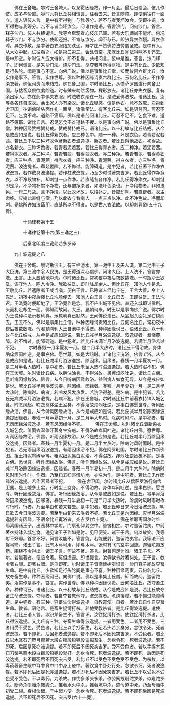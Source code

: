 <!-- { "loadSidebar": true } -->
　　佛在王舍城。尔时王舍城人。以龙雹因缘故。作一月会。最后日设会。伎儿作伎。应多与价直。尔时六群比丘共相谓言。往看去来。皆言随意。即便俱往在一面立。遣人语伎人言。是中有所得物。与我等分。若不与者我坏汝会。便即往语。汝所得物与我等分。若不与者当坏汝会。问谁作是语。答言沙门。问何沙门。答言。释子沙门。伎人共相谓言。我等今牵观者心伎乐已调。若有大乐师尚不能坏。何况释子沙门。不与汝分。使即还报。不肯与汝分。闻不与已。即张异衣作幔。异衣作障。异衣作敷。是中著白衣服结加趺坐。辩才庄严赞佛赞法赞僧圣戒。是中有人。从大众中起。试往看之。如是第二第三。会处皆空。来就比丘闻法得味不复还去。是中即空。尔时伎人应大得价。即不复得。共相问言。彼中是谁。答言。沙门释子。即诃责言。是失沙门法。烧沙门法。尽夺我等所得财物。是中有比丘。少欲知足行头陀。闻是事心不喜。向佛广说。佛以是事集比丘僧。知而故问六群比丘。汝实作是事不。答言。实作世尊。佛以种种因缘诃责六群比丘。云何名比丘。不作净染衣著。佛但诃责而未结戒。佛在舍卫国。尔时诸比丘。从憍萨罗国游行向舍卫国。与估客众俱欲度险道。时有贼来劫估客物。裸形放去。诸比丘亦失衣服。复有余出家人。亦在此中俱失衣服。时贼收衣聚在一处。是贼爱佛法故。语诸比丘。汝等各各还自取衣。余出家人亦有染衣。诸比丘疑惑。谓是他衣。竟不敢取。次第到舍卫国。往诣佛所头面作礼一面坐。诸佛常法。有客比丘来。如是语劳问。可忍不足不。乞食不难。道路不疲耶。佛以是语劳问诸比丘。可忍不足不。乞食不难。道路不疲耶。诸比丘言。忍足乞食不难道路不疲。以是事向佛广说。佛以是事集比丘僧。种种因缘赞戒赞持戒。赞戒赞持戒已。语诸比丘。以十利故与比丘结戒。从今是戒应如是说。若比丘得新衣者。应三种色中。随一一种。坏是衣色。若青若泥若茜。若比丘不以三种坏衣色著新衣者波逸提。新衣者。若比丘得他故衣。初得故。亦名新衣。三种坏色者。若青若泥若茜。若比丘得青衣者。应二种净。若泥若茜。若得泥衣者。亦二种净。若青若茜。若得茜衣者。亦二种净。若青若泥。若得黄衣者。应三种净。青泥茜。得赤衣者。应三种净。青泥茜。得白衣者。亦三种净。青泥茜。波逸提者。煮烧覆障。若不悔过。能障碍道。是中犯者。若比丘著不作净衣波逸提。若作敷具波逸提。若作枕波逸提。乃至少时试著突吉罗。若比丘得作净竟衣。以不净段物补。却刺缝一点作净。若直缝各各作净。若比丘得净染衣。却刺缝即是净。不净物补摘不净物。还与僧净染者。如法坏色染也。不净段物者。非如法色。一尺二尺故。言不净段。以此衣坏故。以段补之。皆应却刺。若直缝者。衣主命终。应摘此直缝与僧。乃以此衣与看病人。一点三点以净。此不净色故。净而却刺。是佛所许如法畜用。直缝所以不得者。以是世人衣法故。以却刺异俗(五十九竟)。

　　　　十诵律卷第十五



　　　　十诵律卷第十六(第三诵之三)

　　　　后秦北印度三藏弗若多罗译

　　九十波逸提之八

　　佛在王舍城。尔时瓶沙王。有三种池水。第一池中王及夫人洗。第二池中王子大臣洗。第三池中余人民洗。是王得道深心信佛。问诸大臣。上人洗不。答言亦洗。王言。上人应我池中洗。尔时诸比丘。常初夜中夜后夜数数洗。一时瓶沙王欲洗。语守池人。除人令净。我欲往洗。即时除却余人。但比丘在。知池人作是念。王敬比丘。若遣除者王或当嗔。便白王言。已除诸人但比丘在。王言大善。令上人先洗。初夜中夜后夜比丘洗竟便去。知池人白王言。比丘已去。王即往洗。王法洗迟。王洗竟时便即地了。王浴竟作是念。我不应出城不见佛。直还入城即诣佛所。头面礼足却坐一面。佛知而故问。大王。晨朝何来。时王以是事向佛广说。佛尔时为王说种种法示教利喜。示教利喜已默然。王闻佛说法已。从坐起头面礼足右绕而去。王去不久。佛以是事集比丘僧。种种因缘诃责诸比丘。云何名比丘。常初夜中夜后夜数数洗。令灌顶刹利大王自池中不得洗。种种因缘诃已。语诸比丘。以十利故与比丘结戒。从今是戒应如是说。若比丘减半月浴波逸提。波逸提者。煮烧覆障。若不悔过。能障碍道。是中犯者。若比丘未满半月浴波逸提。若满半月浴若过不犯。
　　尔时春残一月半夏初一月。是二月半大热时。诸比丘不得浴故。身体垢痒烦闷吐逆。是事白佛。愿世尊。如是大热时。听诸比丘洗浴。佛言听浴。从今是戒应如是说。若比丘减半月浴波逸提。除因缘。因缘者。春残一月半夏初一月。是二月半名大热时。是中犯者。若比丘未至大热时浴波逸提。若大热时浴不犯。佛在王舍城。尔时诸比丘病。以酥油涂身。不得浴故。患痒烦闷吐逆。诸比丘白佛。愿听病因缘故浴。佛言。从今日听病因缘故浴。益利病人如食无异。从今是戒应如是说。若比丘减半月浴波逸提。除因缘。因缘者。春残一月半夏初一月。是二月半大热时。除病时。病者。若冷发风发热发。若洗浴得差。是名病。是中犯者。若比丘无病减半月浴波逸提。若病不犯。佛在王舍城。尔时诸比丘中前著衣持钵入城乞食。时恶风起。吹衣离体尘土坌身。不得浴故烦闷吐逆。是事白佛愿世尊。听风因缘故浴。佛言。从今听风因缘故浴。从今是戒应如是说。若比丘减半月浴除因缘波逸提因缘者。春残一月半夏初一月。是二月半大热时。除病时风时。是中犯者。若无风因缘浴波逸提。若有风因缘浴不犯。
　　佛在王舍城。尔时诸比丘着新染衣入城乞食。值雨衣湿染汗著身生疥疱。不得浴故痒闷吐逆。诸比丘白佛。愿世尊。听雨因缘故浴。佛言。听雨因缘故浴。从今是戒应如是说。若比丘减半月浴除因缘波逸提。因缘者。春残一月半夏初一月。是二月半大热时。除病时风时雨时。是中犯者。若无雨因缘浴波逸提。有雨因缘浴不犯。佛在阿罗毗国。尔时诸比丘作新佛图。担土持泥墼砖草等。粗泥细泥黑白泥治。不得浴故。痒闷吐逆疲极不除。是事白佛。愿世尊。听作因缘故浴。佛言。听作因缘故浴。从今是戒应如是说。若比丘减半月浴除因缘波逸提。因缘者。春残一月半夏初一月。是二月半大热时。除病时风时雨时作时。作者。乃至扫五扫帚僧坊地。亦名为作。是中犯者。若比丘无作因缘浴波逸提。若作因缘者不犯。
　　佛在舍卫国。尔时诸比丘从憍萨罗游行向舍卫国。是土地多土尘。行时尘士坌身。不得浴故。身体痒闷吐逆。是事白佛。愿世尊。听行因缘故浴。佛言。听行因缘故浴。从今是戒应如是说。若比丘。减半月浴除因缘波逸提。因缘者。春残一月半夏初一月是二月半大热时。除病时风时雨时作时行时。行者。乃至半由旬若来若去。是中犯者。若比丘昨日来今日浴波逸提。明日欲去今日浴波逸提。若至半由旬来去浴者不犯。若比丘无是六因缘。灭半月浴波逸提若有因缘。不语余比丘辄浴者。突吉罗(六十竟)。
　　佛在维耶离国尔时维耶离国诸王子。出园林中学射。门扇孔仰射空中。筈筈相拄。尔时迦留陀夷。中前著衣持钵入城乞食。遥见诸王子作如是射。见已便笑。诸王子言。何以故笑。我等射不好耶。答言不好。问言汝能不。答言能。若能便射。迦留陀夷言。我等法不应捉弓箭。诸王子言。此有木弓可用。即与木弓。张时有飞鸟空中回旋。迦留陀夷放箭。围绕不令得出。诸王子言。何故不著。答言。射著何足为难。诸王子言。不尔。若能著者。便应令著。莫但虚语。即憍慢言。汝等欲令射著何处。王子言。欲令著右眼。即著右眼。是鸟即死。尔时诸王子皆惭愧妒嗔恨言。沙门释子能故夺畜生命。是中有比丘。少欲知足行头陀闻是事心不喜。种种因缘诃责。云何名比丘。故夺畜生命。种种因缘诃已。向佛广说。佛以是事集比丘僧。知而故问。迦留陀夷。汝实作是事不。答言。实作世尊。佛以种种因缘诃责。云何名比丘。故夺畜生命。种种诃已。语诸比丘。以十利故与比丘结戒。从今是戒应如是说。若比丘故夺畜生命波逸提。夺命者。若自夺若教他夺。波逸提者。煮烧覆障。若不悔过能障碍道。是中犯者。有三种。夺畜生命得波逸提。自教遣使。自者。若比丘自作自夺畜生命。教者。语他言。是畜生捉缚打杀。若他受教杀者。是比丘得波逸提。遣使者。若比丘语人言。汝识某畜生不。答言识。汝往捉缚打杀。使往捉缚打杀者。比丘得波逸提。又比丘有三种。夺畜生命得波逸提。一者用受色。二者用不受色。三者用受不受色。受色者。若比丘以手打畜生。若足若头若余身分。念欲令死。死者波逸提。若不即死。后因死者波逸提。若不即死后不因死突吉罗。不受色者。若比丘以木瓦石刀槊弓箭若木段白镴段铅锡段遥掷畜生。念欲令死。死者波逸提。若不即死。后因是死亦波逸提。若不即死后不因死突吉罗。受不受色者。若以手捉木瓦石刀槊弓箭木段白镴段铅锡段就打。念欲令死。死者波逸提。若不即死。后因是死波逸提。若不即死后不因死突吉罗。若比丘不以受色不受色受不受色。为杀故。以毒药著畜生眼中耳中鼻中口中身上疮中。著饮食中卧处行处。念欲令死。死者波逸提。若不即死后因是死亦波逸提。若不即死后不因死突吉罗。若比丘不以受色不受色受不受色。不以毒药。为杀故。作忧多杀头多杀。作弶网拨毗陀罗杀。似毗陀罗杀。断命杀堕胎杀按腹杀。推著水火中杀。推著坑中杀。遣令道中死。乃至母胎中初受二根。身根命根。于中起方便。念欲令死。死者波逸提。若不即死后因是死波逸提。若不即死后不因死。突吉罗(六十一竟)。
